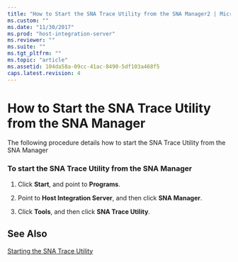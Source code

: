 ```yaml
---
title: "How to Start the SNA Trace Utility from the SNA Manager2 | Microsoft Docs"
ms.custom: ""
ms.date: "11/30/2017"
ms.prod: "host-integration-server"
ms.reviewer: ""
ms.suite: ""
ms.tgt_pltfrm: ""
ms.topic: "article"
ms.assetid: 104da58a-09cc-41ac-8490-5df103a468f5
caps.latest.revision: 4
---
```

# How to Start the SNA Trace Utility from the SNA Manager
The following procedure details how to start the SNA Trace Utility from the SNA Manager  
  
### To start the SNA Trace Utility from the SNA Manager  
  
1.  Click **Start**, and point to **Programs**.  
  
2.  Point to **Host Integration Server**, and then click **SNA Manager**.  
  
3.  Click **Tools**, and then click **SNA Trace Utility**.  
  
## See Also  
 [Starting the SNA Trace Utility](../HIS2010/starting-the-sna-trace-utility2.md)